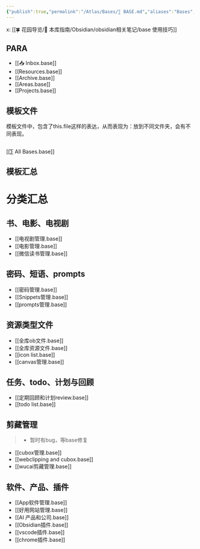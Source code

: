 ```yaml
---
{"publish":true,"permalink":"/Atlas/Bases/∑ BASE.md","aliases":"Bases","created":"2025-05-22","modified":"2025-07-10","published":"2025-07-10T18:20:46.565+08:00","cssclasses":""}
---
```



x: [[🍀 花园导览/🧰 本库指南/Obsidian/obsidian相关笔记/base 使用技巧]]

## PARA

- [[📥 Inbox.base]]
- [[Resources.base]]
- [[Archive.base]]
- [[Areas.base]]
- [[Projects.base]]

## 模板文件

模板文件中，包含了this.file这样的表达，从而表现为：放到不同文件夹，会有不同表现。

##

[[∑ All Bases.base]]

## 模板汇总

# 分类汇总

## 书、电影、电视剧

- [[电视剧管理.base]]
- [[电影管理.base]]
- [[微信读书管理.base]]

## 密码、短语、prompts

- [[密码管理.base]]
- [[Snippets管理.base]]
- [[prompts管理.base]]

## 资源类型文件

- [[全库ob文件.base]]
- [[全库资源文件.base]]
- [[icon list.base]]
- [[canvas管理.base]]

## 任务、todo、计划与回顾

- [[定期回顾和计划review.base]]
- [[todo list.base]]

## 剪藏管理

> - 暂时有bug，等base修复

- [[cubox管理.base]]
- [[webclipping and cubox.base]]
- [[wucai剪藏管理.base]]

## 软件、产品、插件

- [[App软件管理.base]]
- [[好用网站管理.base]]
- [[AI 产品和公司.base]]
- [[Obsidian插件.base]]
- [[vscode插件.base]]
- [[chrome插件.base]]
